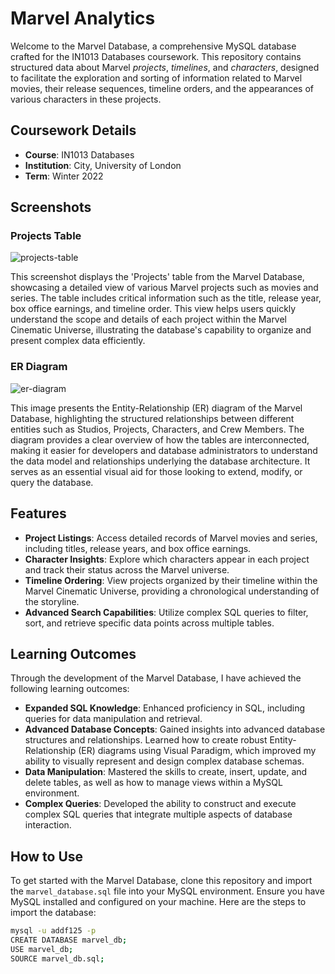 # Marvel Analytics

Welcome to the Marvel Database, a comprehensive MySQL database crafted for the IN1013 Databases coursework. This repository contains structured data about Marvel _projects_, _timelines_, and _characters_, designed to facilitate the exploration and sorting of information related to Marvel movies, their release sequences, timeline orders, and the appearances of various characters in these projects.

## Coursework Details

- **Course**: IN1013 Databases
- **Institution**: City, University of London
- **Term**: Winter 2022

## Screenshots

### Projects Table

![projects-table](images/projects-table.PNG)

This screenshot displays the 'Projects' table from the Marvel Database, showcasing a detailed view of various Marvel projects such as movies and series. The table includes critical information such as the title, release year, box office earnings, and timeline order. This view helps users quickly understand the scope and details of each project within the Marvel Cinematic Universe, illustrating the database's capability to organize and present complex data efficiently.

### ER Diagram

![er-diagram](images/er-diagram.jpg)

This image presents the Entity-Relationship (ER) diagram of the Marvel Database, highlighting the structured relationships between different entities such as Studios, Projects, Characters, and Crew Members. The diagram provides a clear overview of how the tables are interconnected, making it easier for developers and database administrators to understand the data model and relationships underlying the database architecture. It serves as an essential visual aid for those looking to extend, modify, or query the database.

## Features

- **Project Listings**: Access detailed records of Marvel movies and series, including titles, release years, and box office earnings.
- **Character Insights**: Explore which characters appear in each project and track their status across the Marvel universe.
- **Timeline Ordering**: View projects organized by their timeline within the Marvel Cinematic Universe, providing a chronological understanding of the storyline.
- **Advanced Search Capabilities**: Utilize complex SQL queries to filter, sort, and retrieve specific data points across multiple tables.

## Learning Outcomes

Through the development of the Marvel Database, I have achieved the following learning outcomes:

- **Expanded SQL Knowledge**: Enhanced proficiency in SQL, including queries for data manipulation and retrieval.
- **Advanced Database Concepts**: Gained insights into advanced database structures and relationships. Learned how to create robust Entity-Relationship (ER) diagrams using Visual Paradigm, which improved my ability to visually represent and design complex database schemas.
- **Data Manipulation**: Mastered the skills to create, insert, update, and delete tables, as well as how to manage views within a MySQL environment.
- **Complex Queries**: Developed the ability to construct and execute complex SQL queries that integrate multiple aspects of database interaction.


## How to Use

To get started with the Marvel Database, clone this repository and import the `marvel_database.sql` file into your MySQL environment. Ensure you have MySQL installed and configured on your machine. Here are the steps to import the database:

```bash
mysql -u addf125 -p
CREATE DATABASE marvel_db;
USE marvel_db;
SOURCE marvel_db.sql;
```
